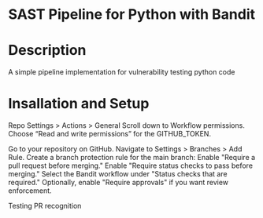 # SAST Pipeline for Python with Bandit

# Description

A simple pipeline implementation for vulnerability testing python code


# Insallation and Setup


Repo Settings > Actions > General
Scroll down to Workflow permissions.
Choose “Read and write permissions” for the GITHUB_TOKEN.

Go to your repository on GitHub.
Navigate to Settings > Branches > Add Rule.
Create a branch protection rule for the main branch:
Enable "Require a pull request before merging."
Enable "Require status checks to pass before merging."
Select the Bandit workflow under "Status checks that are required."
Optionally, enable "Require approvals" if you want review enforcement.


Testing PR recognition

